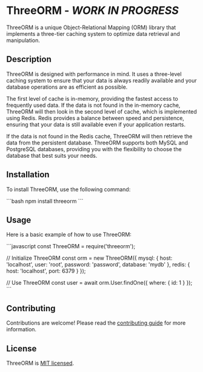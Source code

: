 # ThreeORM - _WORK IN PROGRESS_

ThreeORM is a unique Object-Relational Mapping (ORM) library that implements a three-tier caching system to optimize data retrieval and manipulation.

## Description

ThreeORM is designed with performance in mind. It uses a three-level caching system to ensure that your data is always readily available and your database operations are as efficient as possible.

The first level of cache is in-memory, providing the fastest access to frequently used data. If the data is not found in the in-memory cache, ThreeORM will then look in the second level of cache, which is implemented using Redis. Redis provides a balance between speed and persistence, ensuring that your data is still available even if your application restarts.

If the data is not found in the Redis cache, ThreeORM will then retrieve the data from the persistent database. ThreeORM supports both MySQL and PostgreSQL databases, providing you with the flexibility to choose the database that best suits your needs.

## Installation

To install ThreeORM, use the following command:

\```bash
npm install threeorm
\```

## Usage

Here is a basic example of how to use ThreeORM:

\```javascript
const ThreeORM = require('threeorm');

// Initialize ThreeORM
const orm = new ThreeORM({
  mysql: {
    host: 'localhost',
    user: 'root',
    password: 'password',
    database: 'mydb'
  },
  redis: {
    host: 'localhost',
    port: 6379
  }
});

// Use ThreeORM
const user = await orm.User.findOne({ where: { id: 1 } });
\```

## Contributing

Contributions are welcome! Please read the [contributing guide](CONTRIBUTING.md) for more information.

## License

ThreeORM is [MIT licensed](LICENSE).
